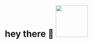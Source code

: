 <div id="header" align="center">
  <h1>
  hey there 👋
  <img src="https://media.giphy.com/media/5PDOmkYeA8rdK/giphy.gif" width="100"/>
  </h1>
</div>

<!--
**KristinaBataeva/KristinaBataeva** is a ✨ _special_ ✨ repository because its `README.md` (this file) appears on your GitHub profile.

Here are some ideas to get you started:

- 🔭 I’m currently working on ...
- 🌱 I’m currently learning ...
- 👯 I’m looking to collaborate on ...
- 🤔 I’m looking for help with ...
- 💬 Ask me about ...
- 📫 How to reach me: ...
- 😄 Pronouns: ...
- ⚡ Fun fact: ...
-->
